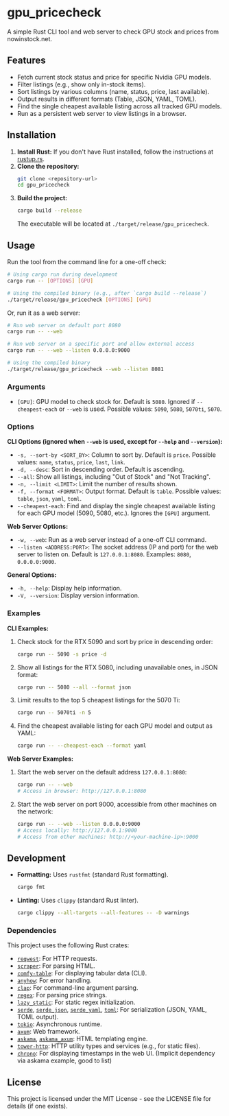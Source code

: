 # gpu_pricecheck

A simple Rust CLI tool and web server to check GPU stock and prices from nowinstock.net.

## Features

- Fetch current stock status and price for specific Nvidia GPU models.
- Filter listings (e.g., show only in-stock items).
- Sort listings by various columns (name, status, price, last available).
- Output results in different formats (Table, JSON, YAML, TOML).
- Find the single cheapest available listing across all tracked GPU models.
- Run as a persistent web server to view listings in a browser.

## Installation

1.  **Install Rust:** If you don't have Rust installed, follow the instructions at [rustup.rs](https://rustup.rs/).
2.  **Clone the repository:**
    ```sh
    git clone <repository-url>
    cd gpu_pricecheck
    ```
3.  **Build the project:**
    ```sh
    cargo build --release
    ```
    The executable will be located at `./target/release/gpu_pricecheck`.

## Usage

Run the tool from the command line for a one-off check:

```sh
# Using cargo run during development
cargo run -- [OPTIONS] [GPU]

# Using the compiled binary (e.g., after `cargo build --release`)
./target/release/gpu_pricecheck [OPTIONS] [GPU]
```

Or, run it as a web server:

```sh
# Run web server on default port 8080
cargo run -- --web

# Run web server on a specific port and allow external access
cargo run -- --web --listen 0.0.0.0:9000

# Using the compiled binary
./target/release/gpu_pricecheck --web --listen 8081
```

### Arguments

- `[GPU]`: GPU model to check stock for. Default is `5080`. Ignored if `--cheapest-each` or `--web` is used.
  Possible values: `5090`, `5080`, `5070ti`, `5070`.

### Options

**CLI Options (ignored when `--web` is used, except for `--help` and `--version`):**

- `-s, --sort-by <SORT_BY>`: Column to sort by. Default is `price`.
  Possible values: `name`, `status`, `price`, `last`, `link`.
- `-d, --desc`: Sort in descending order. Default is ascending.
- `--all`: Show all listings, including "Out of Stock" and "Not Tracking".
- `-n, --limit <LIMIT>`: Limit the number of results shown.
- `-f, --format <FORMAT>`: Output format. Default is `table`.
  Possible values: `table`, `json`, `yaml`, `toml`.
- `--cheapest-each`: Find and display the single cheapest available listing for each GPU model (5090, 5080, etc.). Ignores the `[GPU]` argument.

**Web Server Options:**

- `-w, --web`: Run as a web server instead of a one-off CLI command.
- `--listen <ADDRESS:PORT>`: The socket address (IP and port) for the web server to listen on. Default is `127.0.0.1:8080`. Examples: `8080`, `0.0.0.0:9000`.

**General Options:**

- `-h, --help`: Display help information.
- `-V, --version`: Display version information.

### Examples

**CLI Examples:**

1.  Check stock for the RTX 5090 and sort by price in descending order:
    ```sh
    cargo run -- 5090 -s price -d
    ```
2.  Show all listings for the RTX 5080, including unavailable ones, in JSON format:
    ```sh
    cargo run -- 5080 --all --format json
    ```
3.  Limit results to the top 5 cheapest listings for the 5070 Ti:
    ```sh
    cargo run -- 5070ti -n 5
    ```
4.  Find the cheapest available listing for each GPU model and output as YAML:
    ```sh
    cargo run -- --cheapest-each --format yaml
    ```

**Web Server Examples:**

1.  Start the web server on the default address `127.0.0.1:8080`:
    ```sh
    cargo run -- --web
    # Access in browser: http://127.0.0.1:8080
    ```
2.  Start the web server on port 9000, accessible from other machines on the network:
    ```sh
    cargo run -- --web --listen 0.0.0.0:9000
    # Access locally: http://127.0.0.1:9000
    # Access from other machines: http://<your-machine-ip>:9000
    ```

## Development

- **Formatting:** Uses `rustfmt` (standard Rust formatting).
  ```sh
  cargo fmt
  ```
- **Linting:** Uses `clippy` (standard Rust linter).
  ```sh
  cargo clippy --all-targets --all-features -- -D warnings
  ```

### Dependencies

This project uses the following Rust crates:

- [`reqwest`](https://crates.io/crates/reqwest): For HTTP requests.
- [`scraper`](https://crates.io/crates/scraper): For parsing HTML.
- [`comfy-table`](https://crates.io/crates/comfy-table): For displaying tabular data (CLI).
- [`anyhow`](https://crates.io/crates/anyhow): For error handling.
- [`clap`](https://crates.io/crates/clap): For command-line argument parsing.
- [`regex`](https://crates.io/crates/regex): For parsing price strings.
- [`lazy_static`](https://crates.io/crates/lazy_static): For static regex initialization.
- [`serde`](https://crates.io/crates/serde), [`serde_json`](https://crates.io/crates/serde_json), [`serde_yaml`](https://crates.io/crates/serde_yaml), [`toml`](https://crates.io/crates/toml): For serialization (JSON, YAML, TOML output).
- [`tokio`](https://crates.io/crates/tokio): Asynchronous runtime.
- [`axum`](https://crates.io/crates/axum): Web framework.
- [`askama`](https://crates.io/crates/askama), [`askama_axum`](https://crates.io/crates/askama_axum): HTML templating engine.
- [`tower-http`](https://crates.io/crates/tower-http): HTTP utility types and services (e.g., for static files).
- [`chrono`](https://crates.io/crates/chrono): For displaying timestamps in the web UI. (Implicit dependency via askama example, good to list)

## License

This project is licensed under the MIT License - see the LICENSE file for details (if one exists).
